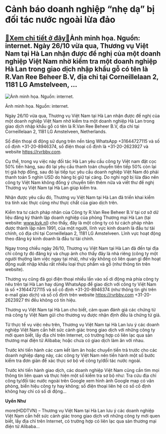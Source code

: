 Cảnh báo doanh nghiệp “nhẹ dạ” bị đối tác nước ngoài lừa đảo
============================================================

[:gift:Xem chi tiết ở đây:gift:](https://hddtvn.com/canh-bao-doanh-nghiep-nhe-da-bi-doi-tac-nuoc-ngoai-lua-dao/)Ảnh minh họa. Nguồn: internet. Ngày 26/10 vừa qua, Thương vụ Việt Nam tại Hà Lan nhận được đề nghị của một doanh nghiệp Việt Nam nhờ kiểm tra một doanh nghiệp Hà Lan trong giao dịch nhập khẩu gỗ có tên là R.Van Ree Beheer B.V, địa chỉ tại Corneillelaan 2, 1181 LG Amstelveen, …
-------------------------------------------------------------------------------------------------------------------------------------------------------------------------------------------------------------------------------------------------------------------------------------





![Ảnh minh họa. Nguồn: internet.](https://hddtvn.com/wp-content/uploads/2021/01/2902_anh-1548494788512-2.gif "Ảnh minh họa. Nguồn: internet.")


Ảnh minh họa. Nguồn: internet.



Ngày 26/10 vừa qua, Thương vụ Việt Nam tại Hà Lan nhận được đề nghị của một doanh nghiệp Việt Nam nhờ kiểm tra một doanh nghiệp Hà Lan trong giao dịch nhập khẩu gỗ có tên là R.Van Ree Beheer B.V, địa chỉ tại Corneillelaan 2, 1181 LG Amstelveen, Netherlands.


Số điện thoại di động sử dụng trên nền tảng WhatsApp +31644727115 và số cố định +31-20-8946374, số điện thoại cố định là +31-20-2623927 và website https://rvrbbv.com.


Cụ thể, trong vụ việc này đối tác Hà Lan yêu cầu công ty Việt nam đặt cọc 50% tiền hàng, sau đó lại yêu cầu thanh toán chuyển tiền tiếp 50% còn lại trị giá hợp đồng, sau đó lại tiếp tục yêu cầu doanh nghiệp Việt Nam đó phải thanh toán 5 nghìn USD do hàng bị giữ tại cảng. Do nghi ngờ bị lừa đảo nên công ty Việt Nam không đồng ý chuyển tiền thêm nữa và viết thư đề nghị Thương vụ Việt Nam tại Hà Lan giúp kiểm tra.


Nhận được yêu cầu đó, Thương vụ Việt Nam tại Hà Lan đã triển khai kiểm tra tính xác thực cũng như thực chất của giao dịch trên.


Kiểm tra tư cách pháp nhân của Công ty R.Van Ree Beheer B.V tại cơ sở dữ liệu đăng ký thành lập doanh nghiệp của phòng Thương mại Hà Lan (tại website: www.kvk.nl) cho thấy, đây là một công ty có tư cách pháp nhân được thành lập năm 1991, của một người, lĩnh vực kinh doanh là đầu tư tài chính, có địa chỉ tại Corneillelaan 2, 1181 LG Amstelveen. Lĩnh vực hoạt động theo đăng ký kinh doanh là đầu tư tài chính.


Ngay trong chiều ngày 26/10, Thương vụ Việt Nam tại Hà Lan đã đến tại địa chỉ công ty đó đăng ký và chụp ảnh cho thấy đây là nhà riêng (công ty một người thường làm việc ngay tại nhà), như vậy không có liên quan gì đến hoạt động xuất nhập khẩu rất nhiều loại thực phẩm và gỗ (như thông tin trên website).


Thương vụ cũng đã gọi điện thoại nhiều lần vào số di động mà phía công ty nêu trên tại Hà Lan hay dùng WhatsApp để giao dịch với công ty Việt Nam là số +31644727115 và số cố định +31-20-8946374 (như thông tin ghi trên e-mail giao dịch) và số cố định trên website https://rvrbbv.com +31-20-2623927 thì đều không có tín hiệu.


Thương vụ Việt Nam tại Hà Lan cho biết, cảm quan đánh giá các chứng từ mà công ty Việt Nam gửi cho thương vụ được nhận định đều là chứng từ giả.


Từ thực tế vụ việc nêu trên, Thương vụ Việt Nam tại Hà Lan lưu ý các doanh nghiệp Việt Nam cần hết sức cảnh giác trong giao dịch với những công ty mới quen biết, lấy địa chỉ trên Internet, có trường hợp có liên lạc qua sàn thương mại điện tử Alibaba; hoặc chưa có giao dịch làm ăn với nhau.


Trước khi tiến hành các cam kết làm ăn hoặc chuyển tiền trả trước cho các doanh nghiệp dạng này, các công ty Việt Nam nên tiến hành một số bước kiểm tra đơn giản để xác thực sơ bộ về công ty/đối tác nước ngoài.


Trước khi tiến hành giao dịch, các doanh nghiệp Việt Nam cũng cần tìm mọi thông tin liên quan và thực hiện một số kiểm tra sơ bộ như: Tra cứu địa chỉ công ty/đối tác nước ngoài trên Google xem hình ảnh Google map có văn phòng, biển hiệu công ty hay không; số điện thoại liên hệ có số cố định không hay chỉ có số di động…




**Uyển Như**



more(HDDTVN) – Thương vụ Việt Nam tại Hà Lan lưu ý các doanh nghiệp Việt Nam cần hết sức cảnh giác trong giao dịch với những công ty mới quen biết, lấy địa chỉ trên Internet, có trường hợp có liên lạc qua sàn thương mại điện tử Alibaba…

